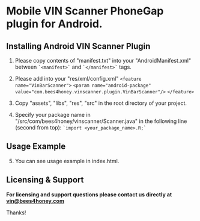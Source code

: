 # Mobile VIN Scanner PhoneGap plugin for Android.

## Installing Android VIN Scanner Plugin

1. Please copy contents of "manifest.txt" into your "AndroidManifest.xml" between  `` `<manifest>` `` and `` `</manifest>` `` tags.
2. Please add into your "res/xml/config.xml" 
    `<feature name="VinBarScanner">`
      `<param name="android-package" value="com.bees4honey.vinscanner.plugin.VinBarScanner"/>`
    `</feature>`

3. Copy "assets", "libs", "res", "src" in the root directory of your project.
4. Specify your package name in "/src/com/bees4honey/vinscanner/Scanner.java" in the following line (second from top):
	`` `import <your_package_name>.R;` ``

## Usage Example
5. You can see usage example in index.html. 	
		
## Licensing & Support

**For licensing and support questions please contact us directly at vin@bees4honey.com**

Thanks!